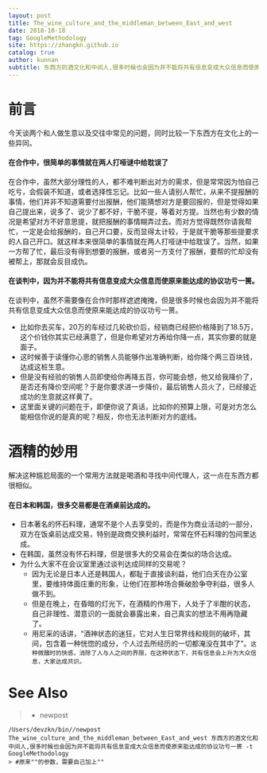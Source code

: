 ```yaml
---
layout: post
title: The_wine_culture_and_the_middleman_between_East_and_west
date: 2018-10-18
tag: GoogleMethodology
site: https://zhangkn.github.io
catalog: true
author: kunnan
subtitle: 东西方的酒文化和中间人,很多时候也会因为并不能将共有信息变成大众信息而使原来能达成的协议功亏一篑
---
```




# 前言



今天谈两个和人做生意以及交往中常见的问题，同时比较一下东西方在文化上的一些异同。



#### 在合作中，很简单的事情就在两人打哑谜中给耽误了



在合作中，虽然大部分理性的人，都不难判断出对方的需求，但是常常因为怕自己吃亏，会假装不知道，或者选择性忘记。比如一些人请别人帮忙，从来不提报酬的事情，他们并非不知道需要付出报酬，他们能猜想对方是要回报的，但是觉得如果自己提出来，说多了、说少了都不好，干脆不提，等着对方提。当然也有少数的情况是希望对方不好意思提，就把报酬的事情糊弄过去。而对方觉得既然你请我帮忙，一定是会给报酬的，自己开口要，反而显得太计较，于是就干脆等那些提要求的人自己开口。就这样本来很简单的事情就在两人打哑谜中给耽误了。当然，如果一方帮了忙，最后没有得到想要的报酬，或者另一方支付了报酬，要帮的忙却没有被帮上，那就会反目成仇。





#### 在谈判中，因为并不能将共有信息变成大众信息而使原来能达成的协议功亏一篑。



在谈判中，虽然不需要像在合作时那样遮遮掩掩，但是很多时候也会因为并不能将共有信息变成大众信息而使原来能达成的协议功亏一篑。

* 比如你去买车，20万的车经过几轮砍价后，经销商已经把价格降到了18.5万，这个价钱你其实已经满意了，但是你希望对方再给你降一点，其实你要的就是面子。
* 这时候善于读懂你心思的销售人员能够作出准确判断，给你降个两三百块钱，达成这桩生意。
* 但是没有经验的销售人员即使给你再降五百，你可能会想，他又给我降价了，是否还有降价空间呢？于是你要求进一步降价，最后销售人员火了，已经接近成功的生意就这样黄了。
* 这里面关键的问题在于，即便你说了真话，比如你的预算上限，可是对方怎么能相信你说的是真的呢？相反，你也无法判断对方的底线。

# 酒精的妙用



解决这种尴尬局面的一个常用方法就是喝酒和寻找中间代理人，这一点在东西方都很相似。



#### 在日本和韩国，很多交易都是在酒桌前达成的。

* 日本著名的怀石料理，通常不是个人去享受的，而是作为商业活动的一部分，双方在饭桌前达成交易，特别是政商交换利益时，常常在怀石料理的包间里达成。
* 在韩国，虽然没有怀石料理，但是很多大的交易会在类似的场合达成。
* 为什么大家不在会议室里通过谈判达成同样的交易呢？
  * 因为无论是日本人还是韩国人，都耻于直接谈利益，他们白天在办公室里，要维持体面庄重的形象，让他们在那种场合撕破脸争夺利益，很多人做不到。
  * 但是在晚上，在昏暗的灯光下，在酒精的作用下，人处于了半酣的状态，自己非理性、潜意识的一面就会暴露出来，自己真实的想法不用再隐藏了。
  * 用尼采的话讲，“酒神状态的迷狂，它对人生日常界线和规则的破坏，其间，包含着一种恍惚的成分，个人过去所经历的一切都淹没在其中了”。`这种微醺时的快感，消除了人与人之间的界限，在这种状态下，共有信息会上升为大众信息，大家达成共识。`





# See Also 

>* newpost 
>
```
/Users/devzkn/bin//newpost The_wine_culture_and_the_middleman_between_East_and_west 东西方的酒文化和中间人,很多时候也会因为并不能将共有信息变成大众信息而使原来能达成的协议功亏一篑 -t GoogleMethodology
> #原来""的参数，需要自己加上""
```

